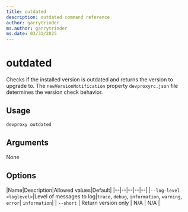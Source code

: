```yaml
---
title: outdated
description: outdated command reference
author: garrytrinder
ms.author: garrytrinder
ms.date: 03/31/2025
---
```


# outdated

Checks if the installed version is outdated and returns the version to upgrade to. The `newVersionNotification` property `devproxyrc.json` file determines the version check behavior.

## Usage

```console
devproxy outdated
```

## Arguments

None

## Options

|Name|Description|Allowed values|Default|
|--|--|--|--|--|
|`--log-level <loglevel>`|Level of messages to log|`trace`, `debug`, `information`, `warning`, `error`| `information`|
| `--short` | Return version only | N/A | N/A |
